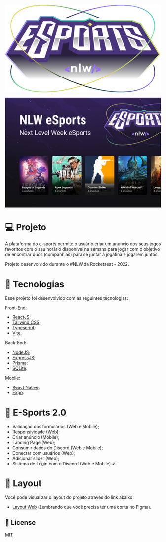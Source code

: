 <p align='center'>
  <img src="./web/src/assets/logo-esports.svg" alt="Logo">
</p>

<div>
    <img src='./web/src/assets/capa-esports.png' alt='Capa'>
</div> 

# 💻 Projeto

A plataforma do e-sports permite o usuário criar um anuncio dos seus jogos favoritos com o seu horário disponível na semana para jogar com o objetivo de encontrar duos (companhias) para se juntar a jogatina e jogarem juntos.

Projeto desenvolvido durante o #NLW da Rocketseat - 2022.
 
# 🧪 Tecnologias

Esse projeto foi desenvolvido com as seguintes tecnologias:

Front-End:
- [ReactJS](https://pt-br.reactjs.org/);
- [Tailwind CSS](https://tailwindcss.com/);
- [Typescript](https://www.typescriptlang.org/);
- [Vite](https://vitejs.dev/).

Back-End:
- [NodeJS](https://nodejs.org/en/);
- [ExpressJS](https://expressjs.com/pt-br/);
- [Prisma](https://www.prisma.io/);
- [SQLite](https://www.sqlite.org/index.html).

Mobile:
- [React Native](https://reactnative.dev/);
- [Expo](https://docs.expo.dev/).

# 🚧 E-Sports 2.0

- Validação dos formulários (Web e Mobile);
- Responsividade (Web);
- Criar anúncio (Mobile);
- Landing Page (Web);
- Consumir dados do Discord (Web e Mobile);
- Conectar com usuários (Web);
- Adicionar slider (Web);
- Sistema de Login com o Discord (Web e Mobile) ✔.

# 🔖 Layout

Você pode visualizar o layout do projeto através do link abaixo:
- [Layout Web](https://www.figma.com/file/YZzryY6irUqFISxc4MpwB6/NLW-eSports?node-id=0%3A1) (Lembrando que você precisa ter uma conta no Figma).

## 📃 License

[MIT](https://choosealicense.com/licenses/mit/)